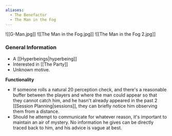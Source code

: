 ```yaml
---
aliases:
  - The Benefactor
  - The Man in the Fog
---
```

![[G-Man.jpg]]
![[The Man in the Fog.jpg]]
![[The Man in the Fog 2.jpg]]
### General Information
- A [[Hyperbeings|hyperbeing]]
- Interested in [[The Party]]
- Unknown motive.

**Functionality**
- If someone rolls a natural 20 perception check, and there's a reasonable buffer between the players and where the man could appear so that they cannot catch him, and he hasn't already appeared in the past 2 [[Session Planning|sessions]], they can briefly notice him observing them from a distance.
- Should he attempt to communicate for whatever reason, it's important to maintain an air of mystery. No information he gives can be directly traced back to him, and his advice is vague at best.